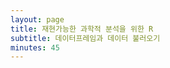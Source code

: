 ```yaml
---
layout: page
title: 재현가능한 과학적 분석을 위한 R
subtitle: 데이터프레임과 데이터 불러오기
minutes: 45
---
```







































































